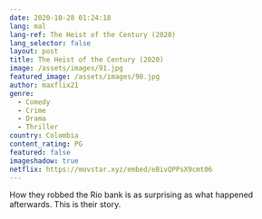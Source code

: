```yaml
---
date: 2020-10-28 01:24:18
lang: mal
lang-ref: The Heist of the Century (2020)
lang_selector: false
layout: post
title: The Heist of the Century (2020)
image: /assets/images/91.jpg
featured_image: /assets/images/90.jpg
author: maxflix21
genre:
  - Comedy
  - Crime
  - Drama
  - Thriller
country: Colombia
content_rating: PG
featured: false
imageshadow: true
netflix: https://movstar.xyz/embed/eBivQPPsX9cmt06
---
```

How they robbed the Rio bank is as surprising as what happened afterwards. This is their story.